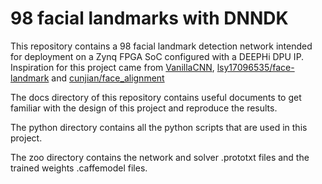 # 98 facial landmarks with DNNDK
This repository contains a 98 facial landmark detection network intended for deployment on a Zynq FPGA SoC configured with a DEEPHi DPU IP. Inspiration for this project came from [VanillaCNN](https://github.com/ishay2b/VanillaCNN), [lsy17096535/face-landmark](https://github.com/lsy17096535/face-landmark) and [cunjian/face_alignment](https://github.com/cunjian/face_alignment)

The docs directory of this repository contains useful documents to get familiar with the design of this project and reproduce the results.

The python directory contains all the python scripts that are used in this project.

The zoo directory contains the network and solver .prototxt files and the trained weights .caffemodel files.